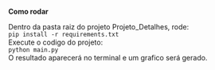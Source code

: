 <b>Como rodar</b><br>

  Dentro da pasta raiz do projeto Projeto_Detalhes, rode:<br>
  `pip install -r requirements.txt`<br>
	Execute o codigo do projeto:<br>
   `python main.py`<br>
	O resultado aparecerá no terminal e um grafico será gerado.
